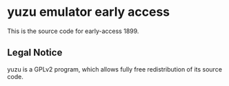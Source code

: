 yuzu emulator early access
=============

This is the source code for early-access 1899.

## Legal Notice

yuzu is a GPLv2 program, which allows fully free redistribution of its source code.